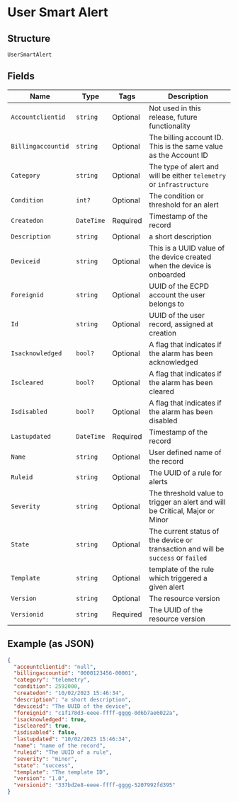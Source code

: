 
# User Smart Alert

## Structure

`UserSmartAlert`

## Fields

| Name | Type | Tags | Description |
|  --- | --- | --- | --- |
| `Accountclientid` | `string` | Optional | Not used in this release, future functionality |
| `Billingaccountid` | `string` | Optional | The billing account ID. This is the same value as the Account ID |
| `Category` | `string` | Optional | The type of alert and will be either `telemetry` or `infrastructure` |
| `Condition` | `int?` | Optional | The condition or threshold for an alert |
| `Createdon` | `DateTime` | Required | Timestamp of the record |
| `Description` | `string` | Optional | a short description |
| `Deviceid` | `string` | Optional | This is a UUID value of the device created when the device is onboarded |
| `Foreignid` | `string` | Optional | UUID of the ECPD account the user belongs to |
| `Id` | `string` | Optional | UUID of the user record, assigned at creation |
| `Isacknowledged` | `bool?` | Optional | A flag that indicates if the alarm has been acknowledged |
| `Iscleared` | `bool?` | Optional | A flag that indicates if the alarm has been cleared |
| `Isdisabled` | `bool?` | Optional | A flag that indicates if the alarm has been disabled |
| `Lastupdated` | `DateTime` | Required | Timestamp of the record |
| `Name` | `string` | Optional | User defined name of the record |
| `Ruleid` | `string` | Optional | The UUID of a rule for alerts |
| `Severity` | `string` | Optional | The threshold value to trigger an alert and will be Critical, Major or Minor |
| `State` | `string` | Optional | The current status of the device or transaction and will be `success` or `failed` |
| `Template` | `string` | Optional | template of the rule which triggered a given alert |
| `Version` | `string` | Optional | The resource version |
| `Versionid` | `string` | Required | The UUID of the resource version |

## Example (as JSON)

```json
{
  "accountclientid": "null",
  "billingaccountid": "0000123456-00001",
  "category": "telemetry",
  "condition": 2592000,
  "createdon": "10/02/2023 15:46:34",
  "description": "a short description",
  "deviceid": "The UUID of the device",
  "foreignid": "c1f178d3-eeee-ffff-gggg-0d6b7ae6022a",
  "isacknowledged": true,
  "iscleared": true,
  "isdisabled": false,
  "lastupdated": "10/02/2023 15:46:34",
  "name": "name of the record",
  "ruleid": "The UUID of a rule",
  "severity": "minor",
  "state": "success",
  "template": "The template ID",
  "version": "1.0",
  "versionid": "337bd2e8-eeee-ffff-gggg-5207992fd395"
}
```

